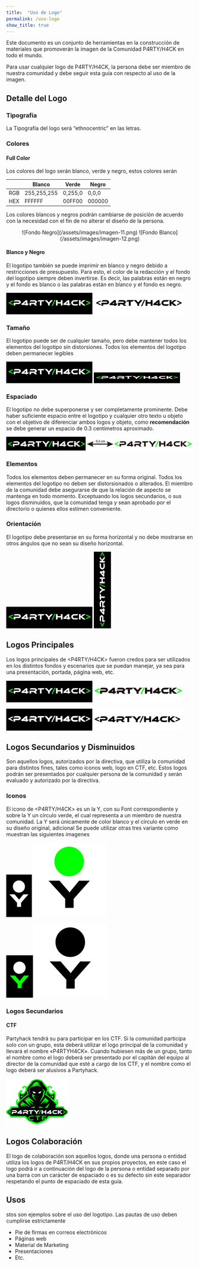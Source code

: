 ```yaml
---
title:  "Uso de Logo"
permalink: /uso-logo
show_title: true
---
```

Este documento es un conjunto de herramientas en la construcción de materiales que promoverán la imagen de la Comunidad P4RTY/H4CK en todo el mundo.

Para usar cualquier logo de P4RTY/H4CK, la persona debe ser miembro de nuestra comunidad y debe seguir esta guía con respecto al uso de la imagen.

## Detalle del Logo

### Tipografía
 
La Tipografía del logo será “ethnocentric” en las letras.

### Colores

#### Full Color

Los colores del logo serán blanco, verde y negro, estos colores serán

|             | Blanco      | Verde       | Negro       |
| ----------- | ----------- | ----------- | ----------- |
| RGB         | 255,255,255 | 0,255,0     | 0,0,0       |
| HEX         | FFFFFF      | 00FF00      | 000000      |

Los colores blancos y negros podrán cambiarse de posición de acuerdo con la necesidad con el fin de no alterar el diseño de la persona.

<div style="text-align:center">
![Fondo Negro](/assets/images/imagen-11.png)
![Fondo Blanco](/assets/images/imagen-12.png)
</div>

#### Blanco y Negro

El logotipo también se puede imprimir en blanco y negro debido a restricciones de presupuesto. Para esto, el color de la redacción y el fondo del logotipo siempre deben invertirse. Es decir, las palabras están en negro y el fondo es blanco o las palabras están en blanco y el fondo es negro.

![Fondo Negro](/assets/images/imagen-11.png)
![Fondo Negro](/assets/images/imagen-14.png)

### Tamaño

El logotipo puede ser de cualquier tamaño, pero debe mantener todos los elementos del logotipo sin distorsiones. Todos los elementos del logotipo deben permanecer legibles

![Fondo Negro](/assets/images/imagen-11.png)
![Fondo Negro](/assets/images/imagen-8.png)

### Espaciado

El logotipo no debe superponerse y ser completamente prominente. Debe haber suficiente espacio entre el logotipo y cualquier otro texto u objeto con el objetivo de diferenciar ambos logos y objeto, como **recomendación** se debe generar un espacio de 0.3 centímetros aproximado.

![Fondo Negro](/assets/images/imagen-9.png)

### Elementos

Todos los elementos deben permanecer en su forma original. Todos los elementos del logotipo no deben ser distorsionados o alterados. El miembro de la comunidad debe asegurarse de que la relación de aspecto se mantenga en todo momento. Exceptuando los logos secundarios, o sus logos disminuidos, que la comunidad tenga y sean aprobado por el directorio o quienes ellos estimen conveniente.

### Orientación

El logotipo debe presentarse en su forma horizontal y no debe mostrarse en otros ángulos que no sean su diseño horizontal.

![Fondo Negro](/assets/images/imagen-11.png)
![Fondo Negro](/assets/images/imagen-16.png)

## Logos Principales

Los logos principales de <P4RTY/H4CK> fueron credos para ser utilizados en los distintos fondos y escenarios que se puedan manejar, ya sea para una presentación, portada, página web, etc.

![Fondo Negro](/assets/images/imagen-11.png)![Fondo Negro](/assets/images/imagen-12.png)

![Fondo Negro](/assets/images/imagen-13.png)![Fondo Negro](/assets/images/imagen-14.png)



## Logos Secundarios y Disminuidos

Son aquellos logos, autorizados por la directiva, que utiliza la comunidad para distintos fines, tales como iconos web, logo en CTF, etc. Estos logos podrán ser presentados por cualquier persona de la comunidad y serán evaluado y autorizado por la directiva.

### Iconos

El icono de <P4RTY/H4CK> es un la Y, con su Font correspondiente y sobre la Y un círculo verde, el cual representa a un miembro de nuestra comunidad. La Y será únicamente de color blanco y el circulo en verde en su diseño original, adicional Se puede utilizar otras tres variante como muestran las siguientes imagenes

![Fondo Negro](/assets/images/imagen-18.png)![Fondo Negro](/assets/images/imagen-19.png)

![Fondo Negro](/assets/images/imagen-17.png)![Fondo Negro](/assets/images/imagen-20.png)


### Logos Secundarios

#### CTF

Partyhack tendrá su para participar en los CTF. Si la comunidad participa solo con un grupo, esta deberá utilizar el logo principal de la comunidad y llevará el nombre «P4RTYH4CK». Cuando hubiesen más de un grupo, tanto el nombre como el logo deberá ser presentado por el capitán del equipo al director de la comunidad que esté a cargo de los CTF, y el nombre como el logo deberá ser alusivos a Partyhack.

![CTF](/assets/images/ctf.png)

## Logos Colaboración

El logo de colaboración son aquellos logos, donde una persona o entidad utiliza los logos de P4RT/H4CK en sus propios proyectos, en este caso el logo podrá ir a continuación del logo de la persona o entidad separado por una barra con un carácter de espaciado o es su defecto sin este separador respetando el punto de espaciado de esta guía.

## Usos

stos son ejemplos sobre el uso del logotipo. Las pautas de uso deben cumplirse estrictamente

- Pie de firmas en correos electrónicos
- Páginas web
- Material de Marketing
- Presentaciones
- Etc.